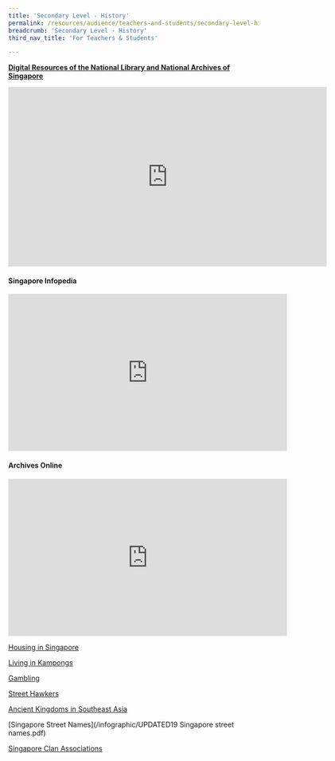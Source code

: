 ```yaml
---
title: 'Secondary Level - History'
permalink: /resources/audience/teachers-and-students/secondary-level-history
breadcrumb: 'Secondary Level - History'
third_nav_title: 'For Teachers & Students'

---
```



**[Digital Resources of the National Library and National Archives of Singapore](/blog/home-based-learning/DD00010)**

<iframe src="https://player.vimeo.com/video/467980671" width="640" height="360" frameborder="0" allow="autoplay; fullscreen" allowfullscreen></iframe>



#### Singapore Infopedia

<iframe width="560" height="315" src="https://www.youtube.com/embed/sPkNSb3_I9A" title="YouTube video player" frameborder="0" allow="accelerometer; autoplay; clipboard-write; encrypted-media; gyroscope; picture-in-picture" allowfullscreen></iframe>



#### Archives Online

<iframe width="560" height="315" src="https://www.youtube.com/embed/9tXzVzZrlEQ" title="YouTube video player" frameborder="0" allow="accelerometer; autoplay; clipboard-write; encrypted-media; gyroscope; picture-in-picture" allowfullscreen></iframe>

[Housing in Singapore](/infographic/BigPicture_Housing-in-Singapore.pdf) 

[Living in Kampongs](/infographic/BigPicture_KampongLife_FINAL-publish-Aug2017.pdf) 

[Gambling](/infographic/BigPicture-theme04-Gambling_FINAL-publish.pdf)

[Street Hawkers](/infographic/BigPicture-theme01-Street-Hawkers_FINAL-publish-Aug2017.pdf) 

[Ancient Kingdoms in Southeast Asia](/cheatsheet/NLB_Cheatsheet_SEAKingdom_Jul2019.pdf) 

[Singapore Street Names](/infographic/UPDATED19 Singapore street names.pdf) 

[Singapore Clan Associations](/infographic/NLB_A1infographic_Sg-Clan-Associations.pdf)  

